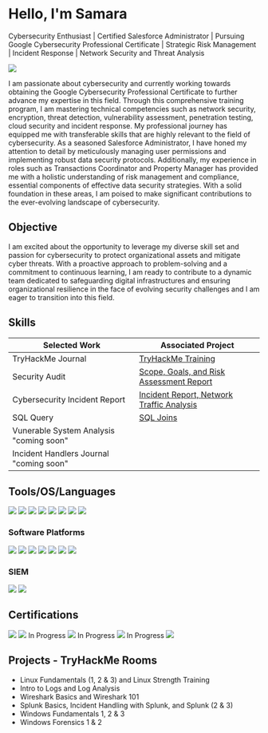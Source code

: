 # Hello, I'm Samara
Cybersecurity Enthusiast | Certified Salesforce Administrator | Pursuing Google Cybersecurity Professional Certificate | Strategic Risk Management | Incident Response | Network Security and Threat Analysis

<a href="https://www.linkedin.com/in/samara-israel/)"><img src="https://img.shields.io/badge/-LinkedIn-0072b1?&style=for-the-badge&logo=linkedin&logoColor=white" /></a>

I am passionate about cybersecurity and currently working towards obtaining the Google Cybersecurity Professional Certificate to further advance my expertise in this field. Through this comprehensive training program, I am mastering technical competencies such as network security, encryption, threat detection, vulnerability assessment, penetration testing, cloud security and incident response. My professional journey has equipped me with transferable skills that are highly relevant to the field of cybersecurity. As a seasoned Salesforce Administrator, I have honed my attention to detail by meticulously managing user permissions and implementing robust data security protocols. Additionally, my experience in roles such as Transactions Coordinator and Property Manager has provided me with a holistic understanding of risk management and compliance, essential components of effective data security strategies. With a solid foundation in these areas, I am poised to make significant contributions to the ever-evolving landscape of cybersecurity.

## Objective

I am excited about the opportunity to leverage my diverse skill set and passion for cybersecurity to protect organizational assets and mitigate cyber threats. With a proactive approach to problem-solving and a commitment to continuous learning, I am ready to contribute to a dynamic team dedicated to safeguarding digital infrastructures and ensuring organizational resilience in the face of evolving security challenges and I am eager to transition into this field.

## Skills

| Selected Work                                 | Associated Project         |
|-----------------------------------------------|----------------------------|
| TryHackMe Journal                             | <a href="https://docs.google.com/document/d/1_fKD65ZAcWoM25m2-ugaxG-Ob0SA3tFBwzoLil8ClHk/edit?usp=sharing">TryHackMe Training|
| Security Audit                                | <a href="https://docs.google.com/document/d/1BEzoRU9TNfVNE4zofeui2cjJQXUTQw7hxHaae3nDOIU/edit?usp=sharing">Scope, Goals, and Risk Assessment Report
| Cybersecurity Incident Report                 | <a href="https://docs.google.com/document/d/1o4_dLLnXr0lsSBa3VvsFbzvw0Mdfw9r3JvGCD39SXNM/edit?usp=sharing">Incident Report, <a href="https://docs.google.com/document/d/1duazimBh01ZRFDRUb093mHquAgpRP3Rt6_75iUAg2Bw/edit?usp=sharing">Network Traffic Analysis                                                                         
| SQL Query                                     | <a href="https://www.coursera.org/account/accomplishments/verify/GZX7YCHKHUVL">SQL Joins
| Vunerable System Analysis "coming soon"       | 
| Incident Handlers Journal "coming soon"       | 

## Tools/OS/Languages

<div>
    <img src="https://img.shields.io/badge/-Wireshark-1679A7?&style=for-the-badge&logo=Wireshark&logoColor=white" />
    <img src="https://img.shields.io/badge/-Suricata-EF3B2D?&style=for-the-badge&logo=Suricata&logoColor=white" />
    <img src="https://img.shields.io/badge/-tcpdump-007EC6?&style=for-the-badge&logoColor=white" />
    <img src="https://img.shields.io/badge/-Linux-FCC624?&style=for-the-badge&logo=Linux&logoColor=black" />
    <img src="https://img.shields.io/badge/-Windows-0078D6?&style=for-the-badge&logo=Windows&logoColor=white" />
    <img src="https://img.shields.io/badge/-macOS-000000?&style=for-the-badge&logo=Apple&logoColor=white" />
    <img src="https://img.shields.io/badge/-SQL-CC2927?&style=for-the-badge&logo=Oracle&logoColor=white" />
    <img src="https://img.shields.io/badge/-Python-3776AB?&style=for-the-badge&logo=Python&logoColor=white" />
    

### Software Platforms
<div>
    <img src="https://img.shields.io/badge/-Google_Workspace-4285F4?&style=for-the-badge&logo=Google&logoColor=white" />
    <img src="https://img.shields.io/badge/-Slack-4A154B?&style=for-the-badge&logo=Slack&logoColor=white" />
    <img src="https://img.shields.io/badge/-Azure-0089D6?&style=for-the-badge&logo=MicrosoftAzure&logoColor=white" />
    <img src="https://img.shields.io/badge/-Salesforce-00A1E0?&style=for-the-badge&logo=Salesforce&logoColor=white" />
    <img src="https://img.shields.io/badge/-DocuSign-FFCC22?&style=for-the-badge&logo=DocuSign&logoColor=black" />
    <img src="https://img.shields.io/badge/-Zendesk-03363D?&style=for-the-badge&logo=Zendesk&logoColor=white" />
    <img src="https://img.shields.io/badge/-ChatGPT-0084FF?&style=for-the-badge&logo=ChatGPT&logoColor=white" />

</div>

### SIEM
<div>
    <img src="https://img.shields.io/badge/-Google_Chronicle-4285F4?&style=for-the-badge&logo=Google&logoColor=white" />
    <img src="https://img.shields.io/badge/-Splunk-000000?&style=for-the-badge&logo=Splunk&logoColor=white" />

</div>

## Certifications
<div>
<img src="https://img.shields.io/badge/-Google_Cybersecurity_Professional_Certificate-4285F4?&style=for-the-badge&logo=Google&logoColor=white" /> 
<img src="https://img.shields.io/badge/-Security%2B-FF0000?&style=for-the-badge&logo=CompTIA&logoColor=white" /> In Progress
<img src="https://img.shields.io/badge/-Network%2B-007ACC?&style=for-the-badge&logo=CompTIA&logoColor=white" /> In Progress
<img src="https://img.shields.io/badge/-A%2B-4D4D4D?&style=for-the-badge&logo=CompTIA&logoColor=white" /> In Progress
<img src="https://img.shields.io/badge/-Salesforce_Administrator_Certificate-00A1E0?&style=for-the-badge&logo=Salesforce&logoColor=white" />
</div>

## Projects - TryHackMe Rooms
- Linux Fundamentals (1, 2 & 3) and Linux Strength Training
- Intro to Logs and Log Analysis
- Wireshark Basics and Wireshark 101
- Splunk Basics, Incident Handling with Splunk, and Splunk (2 & 3)
- Windows Fundamentals 1, 2 & 3
- Windows Forensics 1 & 2
